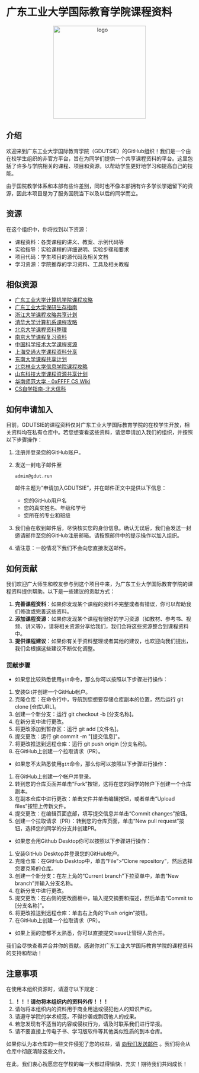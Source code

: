 # 广东工业大学国际教育学院课程资料

<p align="center">
  <img src="https://user-images.githubusercontent.com/117586514/231135453-463f3dc3-9298-4211-a689-986f56e7c462.png" alt="logo" width="250" style="vertical-align:middle"/>
</p>


## 介绍

欢迎来到广东工业大学国际教育学院（GDUTSIE）的GitHub组织！我们是一个由在校学生组织的非官方平台，旨在为同学们提供一个共享课程资料的平台。这里包括了许多与学院相关的课程、项目和资源，以帮助学生更好地学习和提高自己的技能。

由于国院教学体系和本部有些许差别，同时也不像本部拥有许多学长学姐留下的资源，因此本项目是为了服务国院当下以及以后的同学而立。

## 资源

在这个组织中，你将找到以下资源：

- 课程资料：各类课程的讲义、教案、示例代码等
- 实验指导：实验课程的详细说明、实验步骤和要求
- 项目代码：学生项目的源代码及相关文档
- 学习资源：学院推荐的学习资料、工具及相关教程

## 相似资源
- [广东工业大学计算机学院课程攻略](https://github.com/brenner8023/gdut-course)
- [广东工业大学保研生存指南](https://github.com/metaphysicser/GDUT-Computer-Survival-Manual)
- [浙江大学课程攻略共享计划](https://github.com/QSCTech/zju-icicles)
- [清华大学计算机系课程攻略](https://github.com/PKUanonym/REKCARC-TSC-UHT)
- [北京大学课程资料整理](https://github.com/lib-pku/libpku)
- [南京大学课程复习资料](https://github.com/idealclover/NJU-Review-Materials)
- [中国科学技术大学课程资源](https://github.com/USTC-Resource/USTC-Course)
- [上海交通大学课程资料分享](https://github.com/CoolPhilChen/SJTU-Courses/)
- [东南大学课程共享计划](https://github.com/zjdx1998/seucourseshare)
- [北京林业大学信息学院课程攻略](https://github.com/bljx/BFU-leaf)
- [山东科技大学课程资源共享计划](https://github.com/deepwzh/sdust-examination-materials)
- [华南师范大学 - 0xFFFF CS Wiki](https://www.yuque.com/0xffff.one/cs-learning)
- [CS自学指南-北大信科](https://github.com/pkuflyingpig/cs-self-learning/)

## 如何申请加入

目前，GDUTSIE的课程资料仅对广东工业大学国际教育学院的在校学生开放，相关资料均在私有仓库中。若您想查看这些资料，请您申请加入我们的组织，并按照以下步骤操作：

1. 注册并登录您的GitHub账户。

2. 发送一封电子邮件至 

   ```
   admin@gdut.run
   ```

   邮件主题为“申请加入GDUTSIE”，并在邮件正文中提供以下信息：

   - 您的GitHub用户名
   - 您的真实姓名、年级和学号
   - 您所在的专业和班级

3. 我们会在收到邮件后，尽快核实您的身份信息。确认无误后，我们会发送一封邀请邮件至您的GitHub注册邮箱。请按照邮件中的提示操作以加入组织。

4. 请注意：一般情况下我们不会向您直接发送邮件。

## 如何贡献

我们欢迎广大师生和校友参与到这个项目中来，为广东工业大学国际教育学院的课程资料提供帮助。以下是一些建议的贡献方式：

1. **完善课程资料**：如果你发现某个课程的资料不完整或者有错误，你可以帮助我们修改或完善这些资料。
2. **添加课程资源**：如果你发现某个课程有很好的学习资源（如教材、参考书、视频、讲义等），请将相关资源分享给我们，我们会将这些资源整合到课程资料中。
3. **提供课程建议**：如果你有关于资料整理或者其他的建议，也欢迎向我们提出，我们会根据这些建议不断优化调整。

### 贡献步骤

 - 如果您比较熟悉使用`git`命令，那么你可以按照以下步骤进行操作：

1. 安装Git并创建一个GitHub帐户。
2. 克隆仓库：在命令行中，导航到您想要存储仓库副本的位置，然后运行 git clone [仓库URL]。
3. 创建一个新分支：运行 git checkout -b [分支名称]。
4. 在新分支中进行更改。
5. 将更改添加到暂存区：运行 git add [文件名]。
6. 提交更改：运行 git commit -m "[提交信息]"。
7. 将更改推送到远程仓库：运行 git push origin [分支名称]。
8. 在GitHub上创建一个拉取请求（PR）。

 - 如果您不太熟悉使用`git`命令，那么你可以按照以下步骤进行操作：

1. 在GitHub上创建一个帐户并登录。
2. 转到您的仓库页面并单击“Fork”按钮，这将在您的同学的帐户下创建一个仓库副本。
3. 在副本仓库中进行更改：单击文件并单击编辑按钮，或者单击“Upload files”按钮上传新文件。
4. 提交更改：在编辑页面底部，填写提交信息并单击“Commit changes”按钮。
5. 创建一个拉取请求（PR）：转到您的仓库页面，单击“New pull request”按钮，选择您的同学的分支并创建PR。

 - 如果您会用Github Desktop你可以按照以下步骤进行操作：

1. 安装GitHub Desktop并登录您的GitHub帐户。
2. 克隆仓库：在GitHub Desktop中，单击“File”>“Clone repository”，然后选择您要克隆的仓库。
3. 创建一个新分支：在左上角的“Current branch”下拉菜单中，单击“New branch”并输入分支名称。
4. 在新分支中进行更改。
5. 提交更改：在右侧的更改面板中，输入提交摘要和描述，然后单击“Commit to [分支名称]”。
6. 将更改推送到远程仓库：单击右上角的“Push origin”按钮。
7. 在GitHub上创建一个拉取请求（PR）。

 - 如果上面的您都不太熟悉，你可以直接提交issue让管理人员合并。

我们会尽快查看并合并你的贡献。感谢你对广东工业大学国际教育学院的课程资料的支持和帮助！

## 注意事项

在使用本组织资源时，请遵守以下规定：

1. **！！！请勿将本组织内的资料外传！！！**
2. 请勿将本组织内的资料用于商业用途或侵犯他人的知识产权。
3. 请遵守学院的学术规范，不得抄袭或剽窃他人的成果。
4. 若您发现有不适当的内容或侵权行为，请及时联系我们进行举报。
5. 请不要直接上传电子书、学习版软件等其他类似性质的到本仓库。

如果你认为本仓库的一些文件侵犯了您的权益，请 [向我们发送邮件](mailto:admin@gdut.run) 。我们将会从仓库中彻底清除这些文件。

在此，我们衷心祝愿您在学校的每一天都过得愉快、充实！期待我们共同成长！
